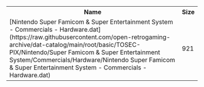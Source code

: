 <table>
<tr><th>Name</th><th>Size</th></tr>
<tr><td>
[Nintendo Super Famicom & Super Entertainment System - Commercials - Hardware.dat](https://raw.githubusercontent.com/open-retrogaming-archive/dat-catalog/main/root/basic/TOSEC-PIX/Nintendo/Super Famicom & Super Entertainment System/Commercials/Hardware/Nintendo Super Famicom & Super Entertainment System - Commercials - Hardware.dat)
</td><td>921</td></tr>
</table>

